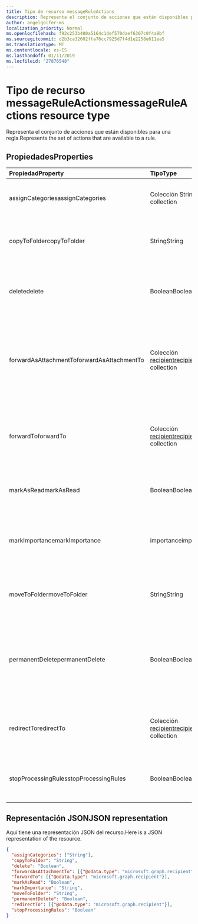 ```yaml
---
title: Tipo de recurso messageRuleActions
description: Representa el conjunto de acciones que están disponibles para una regla.
author: angelgolfer-ms
localization_priority: Normal
ms.openlocfilehash: f92c253b400a5164c1def570daef6307c0f4a8bf
ms.sourcegitcommit: d2b3ca32602ffa76cc7925d7f4d1e2258e611ea5
ms.translationtype: MT
ms.contentlocale: es-ES
ms.lasthandoff: 01/11/2019
ms.locfileid: "27876548"
---
```

# <a name="messageruleactions-resource-type"></a><span data-ttu-id="9519b-103">Tipo de recurso messageRuleActions</span><span class="sxs-lookup"><span data-stu-id="9519b-103">messageRuleActions resource type</span></span>


<span data-ttu-id="9519b-104">Representa el conjunto de acciones que están disponibles para una regla.</span><span class="sxs-lookup"><span data-stu-id="9519b-104">Represents the set of actions that are available to a rule.</span></span>

## <a name="properties"></a><span data-ttu-id="9519b-105">Propiedades</span><span class="sxs-lookup"><span data-stu-id="9519b-105">Properties</span></span>
| <span data-ttu-id="9519b-106">Propiedad</span><span class="sxs-lookup"><span data-stu-id="9519b-106">Property</span></span>     | <span data-ttu-id="9519b-107">Tipo</span><span class="sxs-lookup"><span data-stu-id="9519b-107">Type</span></span>   |<span data-ttu-id="9519b-108">Descripción</span><span class="sxs-lookup"><span data-stu-id="9519b-108">Description</span></span>|
|:---------------|:--------|:----------|
| <span data-ttu-id="9519b-109">assignCategories</span><span class="sxs-lookup"><span data-stu-id="9519b-109">assignCategories</span></span> | <span data-ttu-id="9519b-110">Colección String</span><span class="sxs-lookup"><span data-stu-id="9519b-110">String collection</span></span> | <span data-ttu-id="9519b-111">Lista de categorías que se asignarán a un mensaje.</span><span class="sxs-lookup"><span data-stu-id="9519b-111">A list of categories to be assigned to a message.</span></span> |
| <span data-ttu-id="9519b-112">copyToFolder</span><span class="sxs-lookup"><span data-stu-id="9519b-112">copyToFolder</span></span> | <span data-ttu-id="9519b-113">String</span><span class="sxs-lookup"><span data-stu-id="9519b-113">String</span></span> | <span data-ttu-id="9519b-114">Identificador de la carpeta donde se va a copiar un mensaje.</span><span class="sxs-lookup"><span data-stu-id="9519b-114">The ID of a folder that a message is to be copied to.</span></span> |
| <span data-ttu-id="9519b-115">delete</span><span class="sxs-lookup"><span data-stu-id="9519b-115">delete</span></span> | <span data-ttu-id="9519b-116">Boolean</span><span class="sxs-lookup"><span data-stu-id="9519b-116">Boolean</span></span> | <span data-ttu-id="9519b-117">Indica si un mensaje se debe mover a la carpeta Elementos eliminados.</span><span class="sxs-lookup"><span data-stu-id="9519b-117">Indicates whether a message should be moved to the Deleted Items folder.</span></span> |
| <span data-ttu-id="9519b-118">forwardAsAttachmentTo</span><span class="sxs-lookup"><span data-stu-id="9519b-118">forwardAsAttachmentTo</span></span> | <span data-ttu-id="9519b-119">Colección [recipient](recipient.md)</span><span class="sxs-lookup"><span data-stu-id="9519b-119">[recipient](recipient.md) collection</span></span> | <span data-ttu-id="9519b-120">Direcciones de correo electrónico de los destinatarios a los que se debe reenviar un mensaje como datos adjuntos.</span><span class="sxs-lookup"><span data-stu-id="9519b-120">The email addresses of the recipients to which a message should be forwarded as an attachment.</span></span> |
| <span data-ttu-id="9519b-121">forwardTo</span><span class="sxs-lookup"><span data-stu-id="9519b-121">forwardTo</span></span> | <span data-ttu-id="9519b-122">Colección [recipient](recipient.md)</span><span class="sxs-lookup"><span data-stu-id="9519b-122">[recipient](recipient.md) collection</span></span> | <span data-ttu-id="9519b-123">Direcciones de correo electrónico de los destinatarios a los que se debe reenviar un mensaje.</span><span class="sxs-lookup"><span data-stu-id="9519b-123">The email addresses of the recipients to which a message should be forwarded.</span></span> |
| <span data-ttu-id="9519b-124">markAsRead</span><span class="sxs-lookup"><span data-stu-id="9519b-124">markAsRead</span></span> | <span data-ttu-id="9519b-125">Boolean</span><span class="sxs-lookup"><span data-stu-id="9519b-125">Boolean</span></span> | <span data-ttu-id="9519b-126">Indica si un mensaje debe marcarse como leído.</span><span class="sxs-lookup"><span data-stu-id="9519b-126">Indicates whether a message should be marked as read.</span></span> |
| <span data-ttu-id="9519b-127">markImportance</span><span class="sxs-lookup"><span data-stu-id="9519b-127">markImportance</span></span> | <span data-ttu-id="9519b-128">importance</span><span class="sxs-lookup"><span data-stu-id="9519b-128">importance</span></span> | <span data-ttu-id="9519b-129">Establece la importancia del mensaje, que puede ser: `low`, `normal` o `high`.</span><span class="sxs-lookup"><span data-stu-id="9519b-129">Sets the importance of the message, which can be: `low`, `normal`, `high`.</span></span> |
| <span data-ttu-id="9519b-130">moveToFolder</span><span class="sxs-lookup"><span data-stu-id="9519b-130">moveToFolder</span></span> |  <span data-ttu-id="9519b-131">String</span><span class="sxs-lookup"><span data-stu-id="9519b-131">String</span></span>| <span data-ttu-id="9519b-132">Identificador de la carpeta a la que se moverá un mensaje.</span><span class="sxs-lookup"><span data-stu-id="9519b-132">The ID of the folder that a message will be moved to.</span></span> |
| <span data-ttu-id="9519b-133">permanentDelete</span><span class="sxs-lookup"><span data-stu-id="9519b-133">permanentDelete</span></span> | <span data-ttu-id="9519b-134">Boolean</span><span class="sxs-lookup"><span data-stu-id="9519b-134">Boolean</span></span> | <span data-ttu-id="9519b-135">Indica si un mensaje se debe eliminar permanentemente sin guardarse en la carpeta Elementos eliminados.</span><span class="sxs-lookup"><span data-stu-id="9519b-135">Indicates whether a message should be permanently deleted and not saved to the Deleted Items folder.</span></span> |
| <span data-ttu-id="9519b-136">redirectTo</span><span class="sxs-lookup"><span data-stu-id="9519b-136">redirectTo</span></span> | <span data-ttu-id="9519b-137">Colección [recipient](recipient.md)</span><span class="sxs-lookup"><span data-stu-id="9519b-137">[recipient](recipient.md) collection</span></span> | <span data-ttu-id="9519b-138">Las direcciones de correo electrónico a la que se debe redirigir un mensaje.</span><span class="sxs-lookup"><span data-stu-id="9519b-138">The email addresses to which a message should be redirected.</span></span> |
| <span data-ttu-id="9519b-139">stopProcessingRules</span><span class="sxs-lookup"><span data-stu-id="9519b-139">stopProcessingRules</span></span> | <span data-ttu-id="9519b-140">Boolean</span><span class="sxs-lookup"><span data-stu-id="9519b-140">Boolean</span></span> | <span data-ttu-id="9519b-141">Indica si se deben evaluar las reglas siguientes.</span><span class="sxs-lookup"><span data-stu-id="9519b-141">Indicates whether subsequent rules should be evaluated.</span></span> |

## <a name="json-representation"></a><span data-ttu-id="9519b-142">Representación JSON</span><span class="sxs-lookup"><span data-stu-id="9519b-142">JSON representation</span></span>
<span data-ttu-id="9519b-143">Aquí tiene una representación JSON del recurso.</span><span class="sxs-lookup"><span data-stu-id="9519b-143">Here is a JSON representation of the resource.</span></span>

<!-- {
  "blockType": "resource",
  "optionalProperties": [
   ],
  "@odata.type": "microsoft.graph.messageRuleActions"
}-->

```json
{
  "assignCategories": ["String"],
  "copyToFolder": "String",
  "delete": "Boolean",
  "forwardAsAttachmentTo": [{"@odata.type": "microsoft.graph.recipient"}],
  "forwardTo": [{"@odata.type": "microsoft.graph.recipient"}],
  "markAsRead": "Boolean",
  "markImportance": "String",
  "moveToFolder": "String",
  "permanentDelete": "Boolean",
  "redirectTo": [{"@odata.type": "microsoft.graph.recipient"}],
  "stopProcessingRules": "Boolean"
}

```

<!-- uuid: 8fcb5dbc-d5aa-4681-8e31-b001d5168d79
2015-10-25 14:57:30 UTC -->
<!-- {
  "type": "#page.annotation",
  "description": "messageRuleActions resource",
  "keywords": "",
  "section": "documentation",
  "tocPath": ""
}-->
